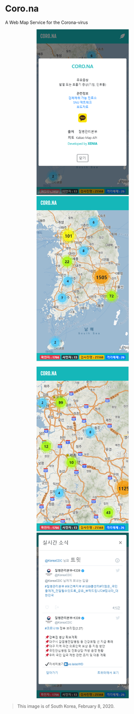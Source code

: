 # Coro.na

A Web Map Service for the Corona-virus

<p align=center>
  <img width="300px" src="https://github.com/Xenia101/Coro.na/blob/master/img/img4.PNG?raw=true">
  <img width="300px" src="https://github.com/Xenia101/Coro.na/blob/master/img/image.PNG?raw=true">
</p>


<p align=center>
  <img width="300px" src="https://github.com/Xenia101/Coro.na/blob/master/img/img2.PNG?raw=true">
  <img width="300px"src="https://github.com/Xenia101/Coro.na/blob/master/img/img3.PNG?raw=true">
</p>

> This image is of South Korea, February 8, 2020.
